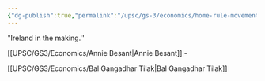 ```yaml
---
{"dg-publish":true,"permalink":"/upsc/gs-3/economics/home-rule-movement/","dgHomeLink":true,"dgPassFrontmatter":false}
---
```


"Ireland in the making.''

[[UPSC/GS3/Economics/Annie Besant|Annie Besant]] -

[[UPSC/GS3/Economics/Bal Gangadhar Tilak|Bal Gangadhar Tilak]]

